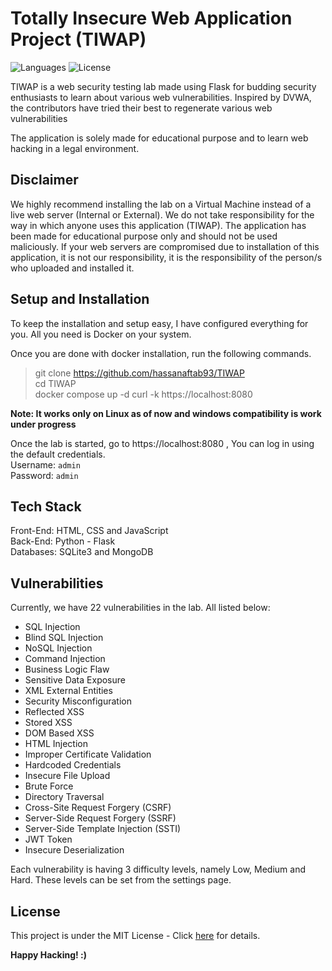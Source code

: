 # Totally Insecure Web Application Project (TIWAP)

![Languages](https://img.shields.io/github/languages/count/tombstoneghost/TIWAP?style=for-the-badge)
![License](https://img.shields.io/github/license/tombstoneghost/TIWAP?style=for-the-badge)



TIWAP is a web security testing lab made using Flask for budding security enthusiasts to learn about various web 
vulnerabilities. Inspired by DVWA, the contributors have tried their best to regenerate various web vulnerabilities

The application is solely made for educational purpose and to learn web hacking in a legal environment. 

## Disclaimer

We highly recommend installing the lab on a Virtual Machine instead of a live web server (Internal or External).
We do not take responsibility for the way in which anyone uses this application (TIWAP). 
The application has been made for educational purpose only and should not be used maliciously. 
If your web servers are compromised due to installation of this application, 
it is not our responsibility, it is the responsibility of the person/s who uploaded and installed it.


## Setup and Installation
To keep the installation and setup easy, I have configured everything for you. All you need is Docker on your system.

Once you are done with docker installation, run the following commands. 

> git clone https://github.com/hassanaftab93/TIWAP <br/>
> cd TIWAP <br/>
> docker compose up -d
> curl -k https://localhost:8080

<strong>Note: It works only on Linux as of now and windows compatibility is work under progress </strong>

Once the lab is started, go to https://localhost:8080 , You can log in using the default credentials.<br/>
Username: `admin` <br/>
Password: `admin`

## Tech Stack

Front-End: HTML, CSS and JavaScript <br/>
Back-End: Python - Flask <br/>
Databases: SQLite3 and MongoDB

## Vulnerabilities

Currently, we have 22 vulnerabilities in the lab. All listed below:

- SQL Injection
- Blind SQL Injection
- NoSQL Injection
- Command Injection
- Business Logic Flaw
- Sensitive Data Exposure
- XML External Entities
- Security Misconfiguration
- Reflected XSS
- Stored XSS
- DOM Based XSS
- HTML Injection
- Improper Certificate Validation
- Hardcoded Credentials
- Insecure File Upload
- Brute Force
- Directory Traversal
- Cross-Site Request Forgery (CSRF)
- Server-Side Request Forgery (SSRF)
- Server-Side Template Injection (SSTI)
- JWT Token
- Insecure Deserialization

Each vulnerability is having 3 difficulty levels, namely Low, Medium and Hard. 
These levels can be set from the settings page.

## License 

This project is under the MIT License - Click [here](https://github.com/hassanaftab93/TIWAP/blob/main/LICENSE) for details.

<strong>Happy Hacking! :)</strong>

